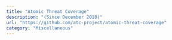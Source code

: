 ```yaml
---
title: "Atomic Threat Coverage"
description: "(Since December 2018)"
url: "https://github.com/atc-project/atomic-threat-coverage"
category: "Miscellaneous"
---
```

